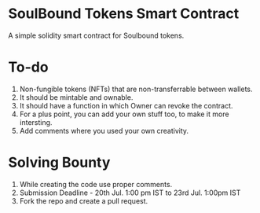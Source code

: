 # SoulBound Tokens Smart Contract

A simple solidity smart contract for Soulbound tokens.

# To-do
1. Non-fungible tokens (NFTs) that are non-transferrable between wallets.
2. It should be mintable and ownable.
3. It should have a function in which Owner can revoke the contract.
4. For a plus point, you can add your own stuff too, to make it more intersting. 
5. Add comments where you used your own creativity.

# Solving Bounty 

1. While creating the code use proper comments.
2. Submission Deadline - 20th Jul. 1:00 pm IST to 23rd Jul. 1:00pm IST
3. Fork the repo and create a pull request.
